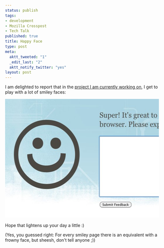 ```yaml
--- 
status: publish
tags: 
- development
- Mozilla Crosspost
- Tech Talk
published: true
title: Happy Face
type: post
meta: 
  aktt_tweeted: "1"
  _edit_last: "2"
  aktt_notify_twitter: "yes"
layout: post
---
```

I am delighted to report that in the <a href="http://github.com/fwenzel/reporter">project I am currently working on</a>, I get to play with a lot of smiley faces:

<img src="/media/wp/2010/05/smiley-feedback.jpg" alt="" title="Feedback Smiley" width="528" height="387" class="alignnone size-full wp-image-2727" />

Hope that lightens up your day a little :)

(Yes, you guessed right: For every smiley page there is an equivalent with a frowny face, but sheesh, don't tell anyone ;))
